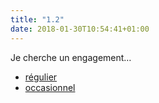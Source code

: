 ```yaml
---
title: "1.2"
date: 2018-01-30T10:54:41+01:00
---
```


Je cherche un engagement…

- [régulier](1/)
- [occasionnel](2/)
